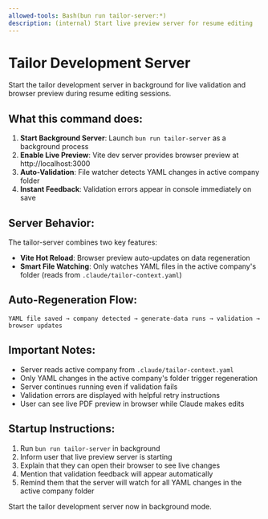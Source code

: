 ```yaml
---
allowed-tools: Bash(bun run tailor-server:*)
description: (internal) Start live preview server for resume editing
---
```


# Tailor Development Server

Start the tailor development server in background for live validation and browser preview during resume editing sessions.

## What this command does:

1. **Start Background Server**: Launch `bun run tailor-server` as a background process
2. **Enable Live Preview**: Vite dev server provides browser preview at http://localhost:3000
3. **Auto-Validation**: File watcher detects YAML changes in active company folder
4. **Instant Feedback**: Validation errors appear in console immediately on save

## Server Behavior:

The tailor-server combines two key features:

- **Vite Hot Reload**: Browser preview auto-updates on data regeneration
- **Smart File Watching**: Only watches YAML files in the active company's folder (reads from `.claude/tailor-context.yaml`)

## Auto-Regeneration Flow:

```
YAML file saved → company detected → generate-data runs → validation → browser updates
```

## Important Notes:

- Server reads active company from `.claude/tailor-context.yaml`
- Only YAML changes in the active company's folder trigger regeneration
- Server continues running even if validation fails
- Validation errors are displayed with helpful retry instructions
- User can see live PDF preview in browser while Claude makes edits

## Startup Instructions:

1. Run `bun run tailor-server` in background
2. Inform user that live preview server is starting
3. Explain that they can open their browser to see live changes
4. Mention that validation feedback will appear automatically
5. Remind them that the server will watch for all YAML changes in the active company folder

Start the tailor development server now in background mode.
